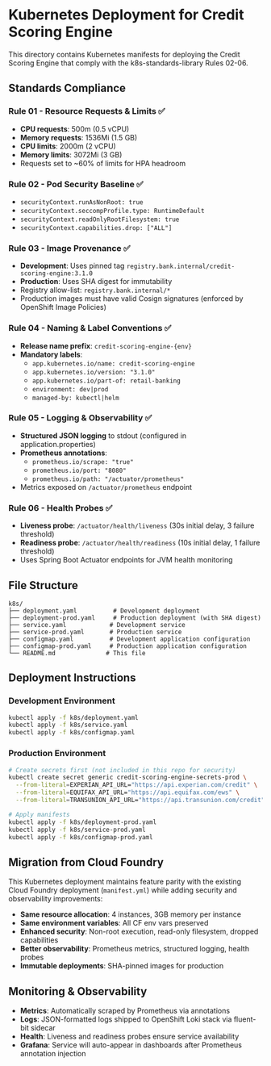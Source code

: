 # Kubernetes Deployment for Credit Scoring Engine

This directory contains Kubernetes manifests for deploying the Credit Scoring Engine that comply with the k8s-standards-library Rules 02-06.

## Standards Compliance

### Rule 01 - Resource Requests & Limits ✅
- **CPU requests**: 500m (0.5 vCPU)
- **Memory requests**: 1536Mi (1.5 GB)
- **CPU limits**: 2000m (2 vCPU)
- **Memory limits**: 3072Mi (3 GB)
- Requests set to ~60% of limits for HPA headroom

### Rule 02 - Pod Security Baseline ✅
- `securityContext.runAsNonRoot: true`
- `securityContext.seccompProfile.type: RuntimeDefault`
- `securityContext.readOnlyRootFilesystem: true`
- `securityContext.capabilities.drop: ["ALL"]`

### Rule 03 - Image Provenance ✅
- **Development**: Uses pinned tag `registry.bank.internal/credit-scoring-engine:3.1.0`
- **Production**: Uses SHA digest for immutability
- Registry allow-list: `registry.bank.internal/*`
- Production images must have valid Cosign signatures (enforced by OpenShift Image Policies)

### Rule 04 - Naming & Label Conventions ✅
- **Release name prefix**: `credit-scoring-engine-{env}`
- **Mandatory labels**:
  - `app.kubernetes.io/name: credit-scoring-engine`
  - `app.kubernetes.io/version: "3.1.0"`
  - `app.kubernetes.io/part-of: retail-banking`
  - `environment: dev|prod`
  - `managed-by: kubectl|helm`

### Rule 05 - Logging & Observability ✅
- **Structured JSON logging** to stdout (configured in application.properties)
- **Prometheus annotations**:
  - `prometheus.io/scrape: "true"`
  - `prometheus.io/port: "8080"`
  - `prometheus.io/path: "/actuator/prometheus"`
- Metrics exposed on `/actuator/prometheus` endpoint

### Rule 06 - Health Probes ✅
- **Liveness probe**: `/actuator/health/liveness` (30s initial delay, 3 failure threshold)
- **Readiness probe**: `/actuator/health/readiness` (10s initial delay, 1 failure threshold)
- Uses Spring Boot Actuator endpoints for JVM health monitoring

## File Structure

```
k8s/
├── deployment.yaml          # Development deployment
├── deployment-prod.yaml     # Production deployment (with SHA digest)
├── service.yaml            # Development service
├── service-prod.yaml       # Production service
├── configmap.yaml          # Development application configuration
├── configmap-prod.yaml     # Production application configuration
└── README.md              # This file
```

## Deployment Instructions

### Development Environment
```bash
kubectl apply -f k8s/deployment.yaml
kubectl apply -f k8s/service.yaml
kubectl apply -f k8s/configmap.yaml
```

### Production Environment
```bash
# Create secrets first (not included in this repo for security)
kubectl create secret generic credit-scoring-engine-secrets-prod \
  --from-literal=EXPERIAN_API_URL="https://api.experian.com/credit" \
  --from-literal=EQUIFAX_API_URL="https://api.equifax.com/ews" \
  --from-literal=TRANSUNION_API_URL="https://api.transunion.com/credit"

# Apply manifests
kubectl apply -f k8s/deployment-prod.yaml
kubectl apply -f k8s/service-prod.yaml
kubectl apply -f k8s/configmap-prod.yaml
```

## Migration from Cloud Foundry

This Kubernetes deployment maintains feature parity with the existing Cloud Foundry deployment (`manifest.yml`) while adding security and observability improvements:

- **Same resource allocation**: 4 instances, 3GB memory per instance
- **Same environment variables**: All CF env vars preserved
- **Enhanced security**: Non-root execution, read-only filesystem, dropped capabilities
- **Better observability**: Prometheus metrics, structured logging, health probes
- **Immutable deployments**: SHA-pinned images for production

## Monitoring & Observability

- **Metrics**: Automatically scraped by Prometheus via annotations
- **Logs**: JSON-formatted logs shipped to OpenShift Loki stack via fluent-bit sidecar
- **Health**: Liveness and readiness probes ensure service availability
- **Grafana**: Service will auto-appear in dashboards after Prometheus annotation injection

